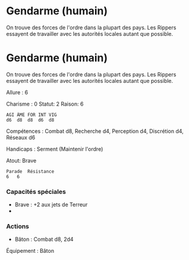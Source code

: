 # Gendarme (humain)
On trouve des forces de l'ordre dans la plupart des pays.
Les Rippers essayent de travailler avec les autorités locales autant que possible.

# Gendarme (humain)
On trouve des forces de l'ordre dans la plupart des pays.
Les Rippers essayent de travailler avec les autorités locales autant que possible.

Allure : 6

Charisme : 0 	Statut: 2
Raison: 6

	AGI	ÂME	FOR	INT	VIG
	d6	d8	d8	d6 	d8

Compétences : Combat d8, Recherche  d4, Perception d4, Discrétion d4, Réseaux d6 

Handicaps :  Serment (Maintenir l'ordre)

Atout: Brave

	Parade	Résistance
	6   6
### Capacités spéciales 
- Brave : +2 aux jets de Terreur
- 
### Actions
- Bâton : Combat d8, 2d4

Équipement : Bâton 
